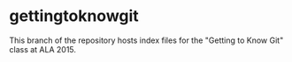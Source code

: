 # gettingtoknowgit
This branch of the repository hosts index files for the "Getting to Know Git" class at ALA 2015.
